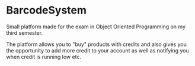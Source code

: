 # BarcodeSystem

Small platform made for the exam in Object Oriented Programming on my third semester.

The platform allows you to "buy" products with credits and also gives you the opportunity to add more credit to your account 
as well as notifying you when credit is running low etc.
